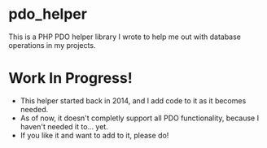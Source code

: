 # pdo_helper
This is a PHP PDO helper library I wrote to help me out with database operations in my projects.

# Work In Progress!
* This helper started back in 2014, and I add code to it as it becomes needed.
* As of now, it doesn't completly support all PDO functionality, because I haven't needed it to... yet.
* If you like it and want to add to it, please do!
